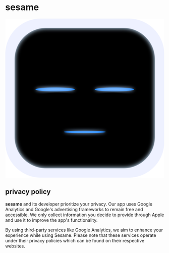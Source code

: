 # sesame

![logo](./sesame.svg)

## privacy policy

**sesame** and its developer prioritize your privacy. Our app uses Google Analytics and Google's advertising frameworks to remain free and accessible. We only collect information you decide to provide through Apple and use it to improve the app's functionality.

By using third-party services like Google Analytics, we aim to enhance your experience while using Sesame. Please note that these services operate under their privacy policies which can be found on their respective websites.
